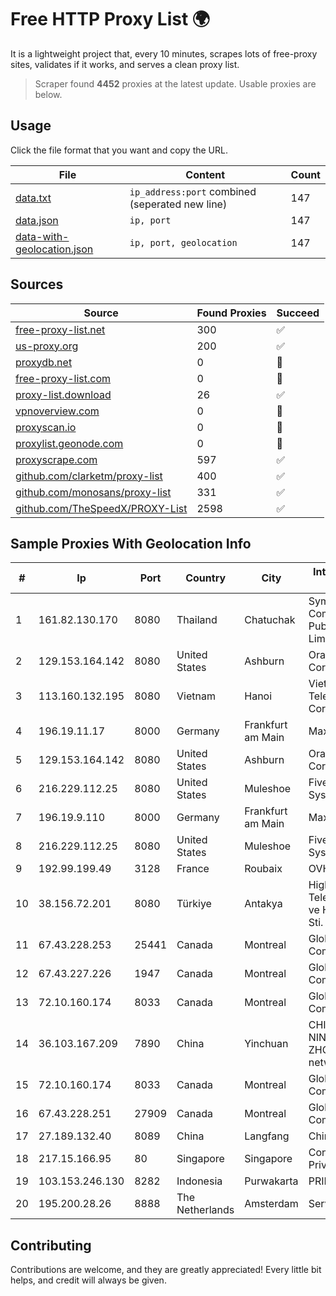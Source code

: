 
# Free HTTP Proxy List 🌍

It is a lightweight project that, every 10 minutes, scrapes lots of free-proxy sites, validates if it works, and serves a clean proxy list.


> Scraper found **4452** proxies at the latest update. Usable proxies are below.

## Usage

Click the file format that you want and copy the URL.


|File|Content|Count|
|----|-------|-----|
|[data.txt](https://raw.githubusercontent.com/themiralay/Proxy-List-World/master/data.txt)|`ip_address:port` combined (seperated new line)|147|
|[data.json](https://raw.githubusercontent.com/themiralay/Proxy-List-World/master/data.json)|`ip, port`|147|
|[data-with-geolocation.json](https://raw.githubusercontent.com/themiralay/Proxy-List-World/master/data-with-geolocation.json)|`ip, port, geolocation`|147|

## Sources

|Source|Found Proxies|Succeed|
|------|-------------|-------|
|[free-proxy-list.net](https://free-proxy-list.net)|300|✅|
|[us-proxy.org](https://www.us-proxy.org)|200|✅|
|[proxydb.net](http://proxydb.net)|0|🚫|
|[free-proxy-list.com](https://free-proxy-list.com/?page=&port=&type%5B%5D=http&type%5B%5D=https&up_time=0&search=Search)|0|🚫|
|[proxy-list.download](https://www.proxy-list.download/HTTP)|26|✅|
|[vpnoverview.com](https://vpnoverview.com/privacy/anonymous-browsing/free-proxy-servers)|0|🚫|
|[proxyscan.io](https://www.proxyscan.io)|0|🚫|
|[proxylist.geonode.com](https://proxylist.geonode.com/api/proxy-list?limit=300&page=1&sort_by=lastChecked&sort_type=desc&protocols=http,https)|0|🚫|
|[proxyscrape.com](https://api.proxyscrape.com/v2/?request=displayproxies&protocol=http&timeout=10000&country=all&ssl=all&anonymity=all)|597|✅|
|[github.com/clarketm/proxy-list](https://raw.githubusercontent.com/clarketm/proxy-list/master/proxy-list-raw.txt)|400|✅|
|[github.com/monosans/proxy-list](https://raw.githubusercontent.com/monosans/proxy-list/main/proxies/http.txt)|331|✅|
|[github.com/TheSpeedX/PROXY-List](https://raw.githubusercontent.com/TheSpeedX/PROXY-List/master/http.txt)|2598|✅|


## Sample Proxies With Geolocation Info

|#|Ip|Port|Country|City|Internet Service Provider|
|-|--|----|-------|----|-------------------------|
|1|161.82.130.170|8080|Thailand|Chatuchak|Symphony Communication Public Company Limited|
|2|129.153.164.142|8080|United States|Ashburn|Oracle Corporation|
|3|113.160.132.195|8080|Vietnam|Hanoi|VietNam Post and Telecom Corporation|
|4|196.19.11.17|8000|Germany|Frankfurt am Main|Maxihost LTDA|
|5|129.153.164.142|8080|United States|Ashburn|Oracle Corporation|
|6|216.229.112.25|8080|United States|Muleshoe|Five Area Systems, LLC|
|7|196.19.9.110|8000|Germany|Frankfurt am Main|Maxihost LTDA|
|8|216.229.112.25|8080|United States|Muleshoe|Five Area Systems, LLC|
|9|192.99.199.49|3128|France|Roubaix|OVH Hosting|
|10|38.156.72.201|8080|Türkiye|Antakya|High Speed Telekomunikasyon ve Hab. Hiz. Ltd. Sti.|
|11|67.43.228.253|25441|Canada|Montreal|GloboTech Communications|
|12|67.43.227.226|1947|Canada|Montreal|GloboTech Communications|
|13|72.10.160.174|8033|Canada|Montreal|GloboTech Communications|
|14|36.103.167.209|7890|China|Yinchuan|CHINANET NINGXIA province ZHONGWEI IDC network|
|15|72.10.160.174|8033|Canada|Montreal|GloboTech Communications|
|16|67.43.228.251|27909|Canada|Montreal|GloboTech Communications|
|17|27.189.132.40|8089|China|Langfang|Chinanet|
|18|217.15.166.95|80|Singapore|Singapore|Contabo Asia Private Limited|
|19|103.153.246.130|8282|Indonesia|Purwakarta|PRIMAHOME|
|20|195.200.28.26|8888|The Netherlands|Amsterdam|Servers Tech Fzco|



## Contributing

Contributions are welcome, and they are greatly appreciated! Every
little bit helps, and credit will always be given.

